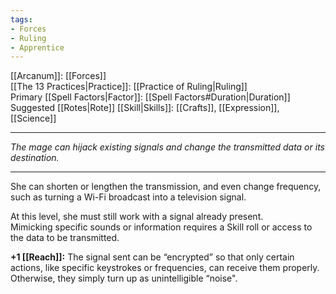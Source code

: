 ```yaml
---
tags:
- Forces
- Ruling
- Apprentice
---
```


[[Arcanum]]: [[Forces]]\
[[The 13 Practices|Practice]]: [[Practice of Ruling|Ruling]]\
Primary [[Spell Factors|Factor]]: [[Spell Factors#Duration|Duration]]\
Suggested [[Rotes|Rote]] [[Skill|Skills]]: [[Crafts]], [[Expression]], [[Science]]

---

_The mage can hijack existing signals and change the transmitted data or its destination._

---

She can shorten or lengthen the transmission, and even change frequency, such as turning a Wi-Fi broadcast into a television signal. 

At this level, she must still work with a signal already present.\
Mimicking specific sounds or information requires a Skill roll or access to the data to be transmitted.

**+1 [[Reach]]:** The signal sent can be “encrypted” so that only certain actions, like specific keystrokes or frequencies, can receive them properly. Otherwise, they simply turn up as unintelligible “noise".